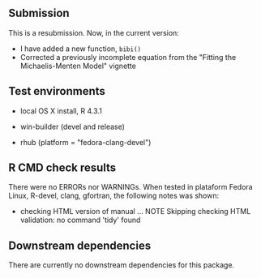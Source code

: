 ## Submission

This is a resubmission. Now, in the current version:
* I have added a new function, `bibi()`
* Corrected a previously incomplete equation from the "Fitting the Michaelis-Menten Model" vignette

## Test environments

* local OS X install, R 4.3.1

* win-builder (devel and release)

* rhub (platform = "fedora-clang-devel")


## R CMD check results

There were no ERRORs nor WARNINGs. When tested in plataform Fedora Linux, R-devel, clang, gfortran, the following notes was shown:

* checking HTML version of manual ... NOTE
Skipping checking HTML validation: no command 'tidy' found

## Downstream dependencies

There are currently no downstream dependencies for this package.